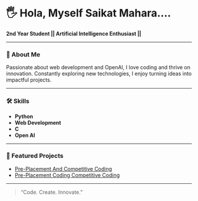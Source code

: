 # 🖐️ Hola, Myself Saikat Mahara....

**2nd Year Student || Artificial Intelligence Enthusiast ||**

---

### 🚀 About Me

Passionate about web development and OpenAI, I love coding and thrive on innovation. Constantly exploring new technologies, I enjoy turning ideas into impactful projects.

---

### 🛠️ Skills

- **Python**
- **Web Development**
- **C**
- **Open AI**

---

### 🌟 Featured Projects

- [Pre-Placement And Competitive Coding](https://github.com/SaikatxAlpha/Pre-Placement-And-Competitive-Coding)
- [Pre-Placement Coding Competitive Coding](https://github.com/SaikatxAlpha/Pre-Placement-Coding-Competitive-Coding-)


---

> “Code. Create. Innovate.”

<!--
If you'd like to connect, feel free to share your social links!
-->
